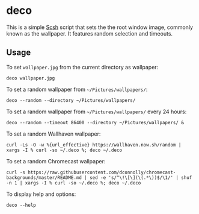 deco
====

This is a simple [Scsh](https://scsh.net) script that sets the the root window image, commonly known
as the wallpaper. It features random selection and timeouts.


Usage
-----

To set `wallpaper.jpg` from the current directory as wallpaper:

    deco wallpaper.jpg

To set a random wallpaper from `~/Pictures/wallpapers/`:

    deco --random --directory ~/Pictures/wallpapers/

To set a random wallpaper from `~/Pictures/wallpapers/` every 24 hours:

    deco --random --timeout 86400 --directory ~/Pictures/wallpapers/ &

To set a random Wallhaven wallpaper:

    curl -Ls -O -w %{url_effective} https://wallhaven.now.sh/random | xargs -I % curl -so ~/.deco %; deco ~/.deco

To set a random Chromecast wallpaper:

    curl -s https://raw.githubusercontent.com/dconnolly/chromecast-backgrounds/master/README.md | sed -e 's/^\!\[\](\(.*\))$/\1/' | shuf -n 1 | xargs -I % curl -so ~/.deco %; deco ~/.deco

To display help and options:

    deco --help
